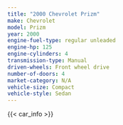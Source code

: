 ```yaml
---
title: "2000 Chevrolet Prizm"
make: Chevrolet
model: Prizm
year: 2000
engine-fuel-type: regular unleaded
engine-hp: 125
engine-cylinders: 4
transmission-type: Manual
driven-wheels: Front wheel drive
number-of-doors: 4
market-category: N/A
vehicle-size: Compact
vehicle-style: Sedan
---
```


{{< car_info >}}
